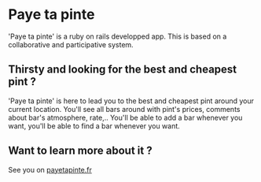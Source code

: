 # Paye ta pinte

'Paye ta pinte' is a ruby on rails developped app. This is based on a collaborative and participative system.

## Thirsty and looking for the best and cheapest pint ?

'Paye ta pinte' is here to lead you to the best and cheapest pint around your current location. You'll see all bars around with pint's prices, comments about bar's atmosphere, rate,.. You'll be able to add a bar whenever you want, you'll be able to find a bar whenever you want. 

## Want to learn more about it ?

See you on [payetapinte.fr](http://payetapinte.fr)